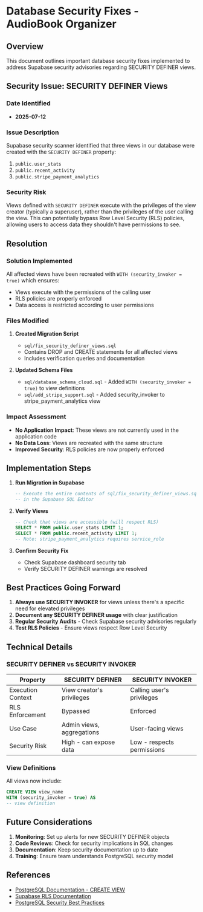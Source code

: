 # Database Security Fixes - AudioBook Organizer

## Overview

This document outlines important database security fixes implemented to address Supabase security advisories regarding SECURITY DEFINER views.

## Security Issue: SECURITY DEFINER Views

### Date Identified
- **2025-07-12**

### Issue Description
Supabase security scanner identified that three views in our database were created with the `SECURITY DEFINER` property:

1. `public.user_stats`
2. `public.recent_activity`
3. `public.stripe_payment_analytics`

### Security Risk
Views defined with `SECURITY DEFINER` execute with the privileges of the view creator (typically a superuser), rather than the privileges of the user calling the view. This can potentially bypass Row Level Security (RLS) policies, allowing users to access data they shouldn't have permissions to see.

## Resolution

### Solution Implemented
All affected views have been recreated with `WITH (security_invoker = true)` which ensures:
- Views execute with the permissions of the calling user
- RLS policies are properly enforced
- Data access is restricted according to user permissions

### Files Modified

1. **Created Migration Script**
   - `sql/fix_security_definer_views.sql`
   - Contains DROP and CREATE statements for all affected views
   - Includes verification queries and documentation

2. **Updated Schema Files**
   - `sql/database_schema_cloud.sql` - Added `WITH (security_invoker = true)` to view definitions
   - `sql/add_stripe_support.sql` - Added security_invoker to stripe_payment_analytics view

### Impact Assessment
- **No Application Impact**: These views are not currently used in the application code
- **No Data Loss**: Views are recreated with the same structure
- **Improved Security**: RLS policies are now properly enforced

## Implementation Steps

1. **Run Migration in Supabase**
   ```sql
   -- Execute the entire contents of sql/fix_security_definer_views.sql
   -- in the Supabase SQL Editor
   ```

2. **Verify Views**
   ```sql
   -- Check that views are accessible (will respect RLS)
   SELECT * FROM public.user_stats LIMIT 1;
   SELECT * FROM public.recent_activity LIMIT 1;
   -- Note: stripe_payment_analytics requires service_role
   ```

3. **Confirm Security Fix**
   - Check Supabase dashboard security tab
   - Verify SECURITY DEFINER warnings are resolved

## Best Practices Going Forward

1. **Always use SECURITY INVOKER** for views unless there's a specific need for elevated privileges
2. **Document any SECURITY DEFINER usage** with clear justification
3. **Regular Security Audits** - Check Supabase security advisories regularly
4. **Test RLS Policies** - Ensure views respect Row Level Security

## Technical Details

### SECURITY DEFINER vs SECURITY INVOKER

| Property | SECURITY DEFINER | SECURITY INVOKER |
|----------|------------------|------------------|
| Execution Context | View creator's privileges | Calling user's privileges |
| RLS Enforcement | Bypassed | Enforced |
| Use Case | Admin views, aggregations | User-facing views |
| Security Risk | High - can expose data | Low - respects permissions |

### View Definitions

All views now include:
```sql
CREATE VIEW view_name 
WITH (security_invoker = true) AS
-- view definition
```

## Future Considerations

1. **Monitoring**: Set up alerts for new SECURITY DEFINER objects
2. **Code Reviews**: Check for security implications in SQL changes
3. **Documentation**: Keep security documentation up to date
4. **Training**: Ensure team understands PostgreSQL security model

## References

- [PostgreSQL Documentation - CREATE VIEW](https://www.postgresql.org/docs/current/sql-createview.html)
- [Supabase RLS Documentation](https://supabase.com/docs/guides/auth/row-level-security)
- [PostgreSQL Security Best Practices](https://www.postgresql.org/docs/current/ddl-priv.html)